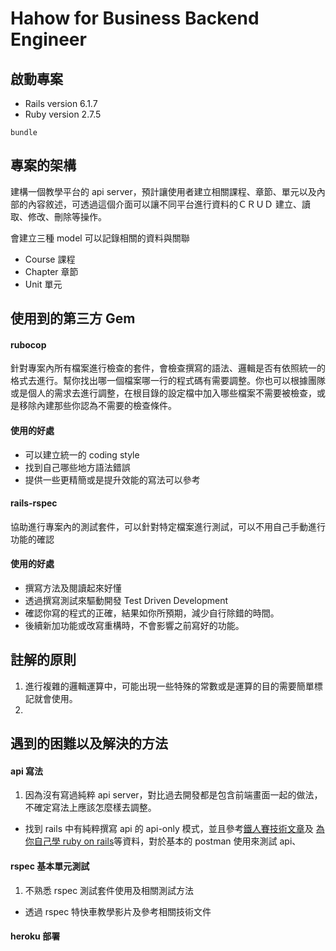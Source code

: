 # Hahow for Business Backend Engineer

## 啟動專案

- Rails version 6.1.7
- Ruby version 2.7.5

`bundle`

## 專案的架構

建構一個教學平台的 api server，預計讓使用者建立相關課程、章節、單元以及內部的內容敘述，可透過這個介面可以讓不同平台進行資料的ＣＲＵＤ 建立、讀取、修改、刪除等操作。

會建立三種 model 可以記錄相關的資料與關聯

- Course 課程
- Chapter 章節
- Unit 單元

## 使用到的第三方 Gem

#### rubocop

針對專案內所有檔案進行檢查的套件，會檢查撰寫的語法、邏輯是否有依照統一的格式去進行。幫你找出哪一個檔案哪一行的程式碼有需要調整。你也可以根據團隊或是個人的需求去進行調整，在根目錄的設定檔中加入哪些檔案不需要被檢查，或是移除內建那些你認為不需要的檢查條件。

#### 使用的好處

- 可以建立統一的 coding style
- 找到自己哪些地方語法錯誤
- 提供一些更精簡或是提升效能的寫法可以參考

#### rails-rspec

協助進行專案內的測試套件，可以針對特定檔案進行測試，可以不用自己手動進行功能的確認

#### 使用的好處

- 撰寫方法及閱讀起來好懂
- 透過撰寫測試來驅動開發 Test Driven Development
- 確認你寫的程式的正確，結果如你所預期，減少自行除錯的時間。
- 後續新加功能或改寫重構時，不會影響之前寫好的功能。

## 註解的原則

1. 進行複雜的邏輯運算中，可能出現一些特殊的常數或是運算的目的需要簡單標記就會使用。
2.

## 遇到的困難以及解決的方法

#### api 寫法

1. 因為沒有寫過純粹 api server，對比過去開發都是包含前端畫面一起的做法，不確定寫法上應該怎麼樣去調整。

- 找到 rails 中有純粹撰寫 api 的 api-only 模式，並且參考[鐵人賽技術文章](https://ithelp.ithome.com.tw/articles/10268890)及 [為你自己學 ruby on rails](https://railsbook.tw/chapters/22-api-mode)等資料，對於基本的 postman 使用來測試 api、

#### rspec 基本單元測試

1. 不熟悉 rspec 測試套件使用及相關測試方法

- 透過 rspec 特快車教學影片及參考相關技術文件

#### heroku 部署
